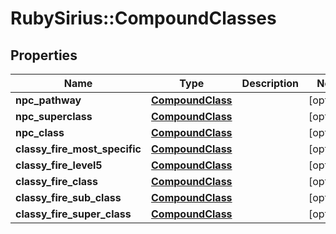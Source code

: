 # RubySirius::CompoundClasses

## Properties
Name | Type | Description | Notes
------------ | ------------- | ------------- | -------------
**npc_pathway** | [**CompoundClass**](CompoundClass.md) |  | [optional] 
**npc_superclass** | [**CompoundClass**](CompoundClass.md) |  | [optional] 
**npc_class** | [**CompoundClass**](CompoundClass.md) |  | [optional] 
**classy_fire_most_specific** | [**CompoundClass**](CompoundClass.md) |  | [optional] 
**classy_fire_level5** | [**CompoundClass**](CompoundClass.md) |  | [optional] 
**classy_fire_class** | [**CompoundClass**](CompoundClass.md) |  | [optional] 
**classy_fire_sub_class** | [**CompoundClass**](CompoundClass.md) |  | [optional] 
**classy_fire_super_class** | [**CompoundClass**](CompoundClass.md) |  | [optional] 

